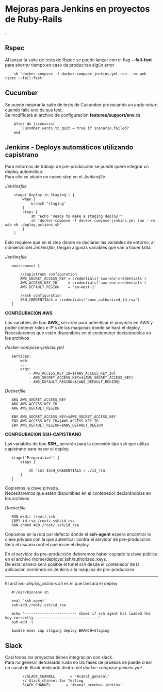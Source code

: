 # Mejoras para Jenkins en proyectos de Ruby-Rails

.

## Rspec

Al lanzar la suite de tests de Rspec se puede lanzar con el flag **--fail-fast** para ahorrar tiempo en caso de producirse algún error
```
    sh 'docker-compose -f docker-compose-jenkins.yml run --rm web rspec --fail-fast'
```

## Cucumber

Se puede mejorar la suite de tests de Cucumber provocando un _early return_ cuando falle uno de sus test.  
Se modificará el archivo de configuración **features/support/env.rb**
```
    After do |scenario|
        Cucumber.wants_to_quit = true if scenario.failed?
    end
```

## Jenkins - Deploys automáticos utilizando capistrano

Para entornos de trabajo de pre-producción se puede quere integrar un deploy automático.  
Para ello se añade un nuevo step en el _Jenkinsfile_


_Jenkinsfile_
```
    stage('Deploy in Staging') {
        when {
            branch 'staging'
        }
        steps {
            sh "echo 'Ready to make a staging deploy'"
            sh 'docker-compose -f docker-compose-jenkins.yml run --rm web sh .deploy_actions.sh'
        }
    }
 ```

 Esto requiere que en el step donde se declaran las variables de entorno, al comienzo del _Jenkinsfile_, tengan algunas variables que van a hacer falta.

_Jenkinsfile_
 ```
    environment {

        //Capistrano configuration
        AWS_SECRET_ACCESS_KEY = credentials('aws-env-credentials')
        AWS_ACCESS_KEY_ID     = credentials('aws-env-credentials')
        AWS_DEFAULT_REGION    = 'eu-west-1'

        //ssh configuration
        SSH_CREDENTIALS = credentials('some_authorized_id_rsa')
    }
 ```

**CONFIGURACION AWS**

Las variables de tipo **AWS_** servirán para autenticar el proyecto en *AWS* y poder obtener roles e IP's de las maquinas donde se hará el deploy.  
Necesitaremos que estén disponibles en el contenedor declarándolas en los archivos

_docker-compose-jenkins.yml_

 ```
    services:
        web:
        ...
        args:
            - AWS_ACCESS_KEY_ID=${AWS_ACCESS_KEY_ID}
            - AWS_SECRET_ACCESS_KEY=${AWS_SECRET_ACCESS_KEY}
            - AWS_DEFAULT_REGION=${AWS_DEFAULT_REGION}
 ```

_Dockerfile_
 ```
    ARG AWS_SECRET_ACCESS_KEY
    ARG AWS_ACCESS_KEY_ID
    ARG AWS_DEFAULT_REGION

    ENV AWS_SECRET_ACCESS_KEY=$AWS_SECRET_ACCESS_KEY
    ENV AWS_ACCESS_KEY_ID=$AWS_ACCESS_KEY_ID
    ENV AWS_DEFAULT_REGION=$AWS_DEFAULT_REGION
 ```

**CONFIGURACION SSH-CAPISTRANO**

 Las variables de tipo **SSH_** servirán para la conexión tipo ssh que utiliza capistrano para hacer el deploy.


 ```
    stage('Preparation') {
        steps {

            sh 'cat $SSH_CREDENTIALS > ./id_rsa'
        }
    }
 ```
Copiamos la clave privada.  
Necesitaremos que estén disponibles en el contenedor declarándolas en los archivos

_Dockerfile_
 ```
    RUN mkdir /root/.ssh
    COPY id_rsa /root/.ssh/id_rsa
    RUN chmod 400 /root/.ssh/id_rsa
 ```

Copiamos en la ruta por defecto donde el **ssh-agent** espera encontrar la clave privada con la que autenticar contra el servidor de pre-producción.  
Será el usuario root el que inicie el deploy.


En el servidor de pre-producción deberemos haber copiado la clave pública en el archivo /home/deploys/.ssh/authorized_keys.  
De esta manera será posible el tunel ssh desde el contenedor de la aplicación corriendo en Jenkins a la máquina de pre-producción

___


El archivo _.deploy_actions.sh_ es el que lanzará el deploy
 ```
    #!/usr/bin/env sh

    eval `ssh-agent`
    ssh-add /root/.ssh/id_rsa

    echo '------------------------ shows if ssh agent has loaded the key correctly -----------------------------'
    ssh-add -l

    bundle exec cap staging deploy BRANCH=Staging
 ```

## Slack

Casi todos los proyectos tienen integración con slack.  
Para no generar demasiado ruido en las fases de pruebas se puede crear un canal de Slack dedicado dentro del _docker-compose-jenkins.yml_
```
        //SLACK_CHANNEL       = '#canal_general'
        // Slack_channel for Testing
        SLACK_CHANNEL       = '#canal_pruebas_jenkins'
```